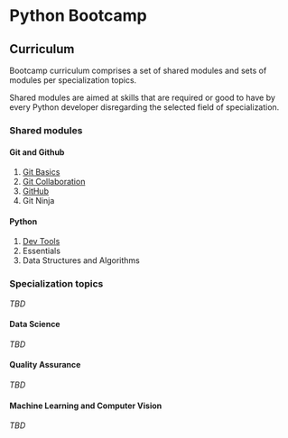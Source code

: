 # Python Bootcamp

## Curriculum

Bootcamp curriculum comprises a set of shared modules
and sets of modules per specialization topics.

Shared modules are aimed at skills that are required
or good to have by every Python developer disregarding
the selected field of specialization.

### Shared modules

#### Git and Github

1. [Git Basics](./modules/git-basics.md)
1. [Git Collaboration](./modules/git-collaboration.md)
1. [GitHub](./modules/github.md)
1. Git Ninja

#### Python

1. [Dev Tools](./modules/git-basics.md)
1. Essentials
1. Data Structures and Algorithms


### Specialization topics

_TBD_

#### Data Science

_TBD_

#### Quality Assurance

_TBD_

#### Machine Learning and Computer Vision

_TBD_
